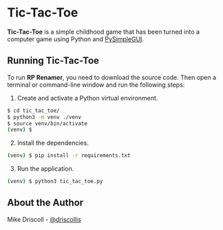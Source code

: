 # Tic-Tac-Toe

**Tic-Tac-Toe** is a simple childhood game that has been turned into a computer game using Python and [PySimpleGUI](https://pysimplegui.readthedocs.io/en/latest/).

## Running Tic-Tac-Toe

To run **RP Renamer**, you need to download the source code. Then open a terminal or command-line window and run the following steps:

1. Create and activate a Python virtual environment.

```sh
$ cd tic_tac_toe/
$ python3 -m venv ./venv
$ source venv/bin/activate
(venv) $
```

2. Install the dependencies.

```sh
(venv) $ pip install -r requirements.txt
```

3. Run the application.

```sh
(venv) $ python3 tic_tac_toe.py
```

## About the Author

Mike Driscoll - [@driscollis](https://twitter.com/driscollis)